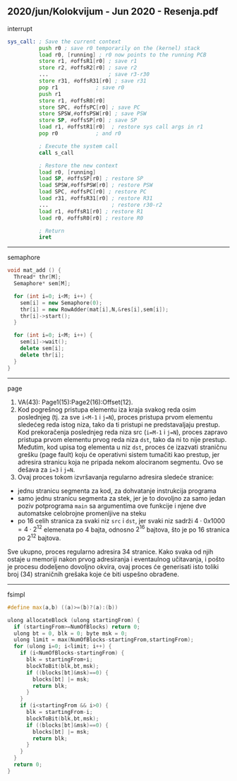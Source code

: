 2020/jun/Kolokvijum - Jun 2020 - Resenja.pdf
--------------------------------------------------------------------------------
interrupt
```asm
sys_call: ; Save the current context
          push r0 ; save r0 temporarily on the (kernel) stack
          load r0, [running] ; r0 now points to the running PCB
          store r1, #offsR1[r0] ; save r1
          store r2, #offsR2[r0] ; save r2
          ...                   ; save r3-r30
          store r31, #offsR31[r0] ; save r31
          pop r1            ; save r0
          push r1
          store r1, #offsR0[r0]
          store SPC, #offsPC[r0] ; save PC
          store SPSW,#offsPSW[r0] ; save PSW
          store SP, #offsSP[r0] ; save SP
          load r1, #offstR1[r0]  ; restore sys call args in r1
          pop r0            ; and r0

          ; Execute the system call
          call s_call

          ; Restore the new context
          load r0, [running]
          load SP, #offsSP[r0] ; restore SP
          load SPSW,#offsPSW[r0] ; restore PSW
          load SPC, #offsPC[r0] ; restore PC
          load r31, #offsR31[r0] ; restore R31
          ...                    ; restore r30-r2
          load r1, #offsR1[r0] ; restore R1
          load r0, #offsR0[r0] ; restore R0

          ; Return
          iret
```

--------------------------------------------------------------------------------
semaphore
```cpp
void mat_add () {
  Thread* thr[M];
  Semaphore* sem[M];

  for (int i=0; i<M; i++) {
    sem[i] = new Semaphore(0);
    thr[i] = new RowAdder(mat[i],N,&res[i],sem[i]);
    thr[i]->start();
  }

  for (int i=0; i<M; i++) {
    sem[i]->wait();
    delete sem[i];
    delete thr[i];
  }
}
```

--------------------------------------------------------------------------------
page
1. VA(43): Page1(15):Page2(16):Offset(12).
2. Kod pogrešnog pristupa elementu iza kraja svakog reda osim poslednjeg (tj. za sve `i<M-1` i `j=N`), proces pristupa prvom elementu sledećeg reda istog niza, tako da ti pristupi ne predstavaljaju prestup. Kod prekoračenja poslednjeg reda niza src (`i=M-1` i `j=N`), proces zapravo pristupa prvom elementu prvog reda niza `dst`, tako da ni to nije prestup. Međutim, kod upisa tog elementa u niz `dst`, proces će izazvati straničnu grešku (page fault) koju će operativni sistem tumačiti kao prestup, jer adresira stranicu koja ne pripada nekom alociranom segmentu. Ovo se dešava za `i=3` i `j=N`.
3. Ovaj proces tokom izvršavanja regularno adresira sledeće stranice:
  - jednu stranicu segmenta za kod, za dohvatanje instrukcija programa
  - samo jednu stranicu segmenta za stek, jer je to dovoljno za samo jedan poziv
    potprograma `main` sa argumentima ove funkcije i njene dve automatske celobrojne
    promenljive na steku
  - po 16 celih stranica za svaki niz `src` i `dst`, jer svaki niz sadrži $4 \cdot 0x1000 = 4 \cdot 2^{12}$ elemenata po 4 bajta, odnosno $2^{16}$ bajtova, što je po 16 stranica po $2^{12}$ bajtova.

Sve ukupno, proces regularno adresira 34 stranice. Kako svaka od njih ostaje u memoriji
nakon prvog adresiranja i eventaulnog učitavanja, i pošto je procesu dodeljeno dovoljno
okvira, ovaj proces će generisati isto toliki broj (34) straničnih grešaka koje će biti uspešno
obrađene.

--------------------------------------------------------------------------------
fsimpl
```cpp
#define max(a,b) ((a)>=(b)?(a):(b))

ulong allocateBlock (ulong startingFrom) {
  if (startingFrom>=NumOfBlocks) return 0;
  ulong bt = 0, blk = 0; byte msk = 0;
  ulong limit = max(NumOfBlocks-startingFrom,startingFrom);
  for (ulong i=0; i<limit; i++) {
    if (i<NumOfBlocks-startingFrom) {
      blk = startingFrom+i;
      blockToBit(blk,bt,msk);
      if ((blocks[bt]&msk)==0) {
        blocks[bt] |= msk;
        return blk;
      }
    }
    if (i<startingFrom && i>0) {
      blk = startingFrom-i;
      blockToBit(blk,bt,msk);
      if ((blocks[bt]&msk)==0) {
        blocks[bt] |= msk;
        return blk;
      }
    }
  }
  return 0;
}
```
